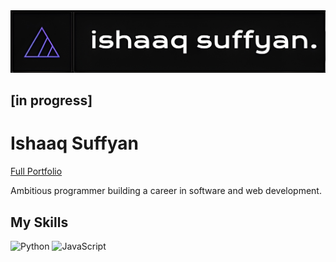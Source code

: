 <img src="logo upscaled.jpg">

[in progress]
---

# Ishaaq Suffyan
[Full Portfolio](https://google.com)

Ambitious programmer building a career in software and web development.

## My Skills
![Python](https://img.shields.io/badge/Python-FFD43B?style=for-the-badge&logo=python&logoColor=blue) ![JavaScript](https://img.shields.io/badge/JavaScript-323330?style=for-the-badge&logo=javascript&logoColor=F7DF1E)
